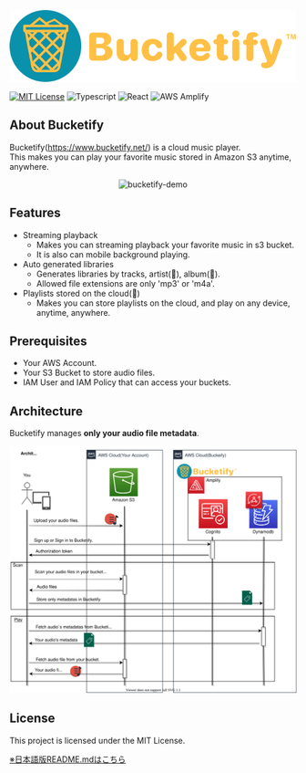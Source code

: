 <div align="center">

![bucketify-logo](src/images/bucketify_logo.png)  
</div>

[![MIT License](http://img.shields.io/badge/license-MIT-blue.svg?style=flat)](LICENSE)
![Typescript](https://img.shields.io/badge/-TypeScript-007ACC.svg?logo=typescript&style=flat")
![React](https://img.shields.io/badge/-React-555.svg?logo=react&style=flat)
![AWS Amplify](https://img.shields.io/static/v1?style=for-the-badge&message=AWS+Amplify&color=222222&logo=AWS+Amplify&logoColor=FF9900&label=)

## About Bucketify
Bucketify(https://www.bucketify.net/) is a cloud music player.  
This makes you can play your favorite music stored in Amazon S3 anytime, anywhere.
<div align="center">

![bucketify-demo](src/images/bucketify_demo_pc.gif)  
</div>


## Features
- Streaming playback
  - Makes you can streaming playback your favorite music in s3 bucket. 
  - It is also can mobile background playing.
- Auto generated libraries
  - Generates libraries by tracks, artist(🚧), album(🚧).
  - Allowed file extensions are only 'mp3' or 'm4a'.
- Playlists stored on the cloud(🚧)
  - Makes you can store playlists on the cloud, and play on any device, anytime, anywhere.

## Prerequisites
- Your AWS Account.
- Your S3 Bucket to store audio files.
- IAM User and IAM Policy that can access your buckets.

## Architecture
Bucketify manages **only your audio file metadata**.

<div align="center">
  
![bucketify-how-it-work](src/images/architecture.drawio.svg)  
</div>

## License
This project is licensed under the MIT License.  
  
[※日本語版README.mdはこちら](doc/../docs/README-ja.md)